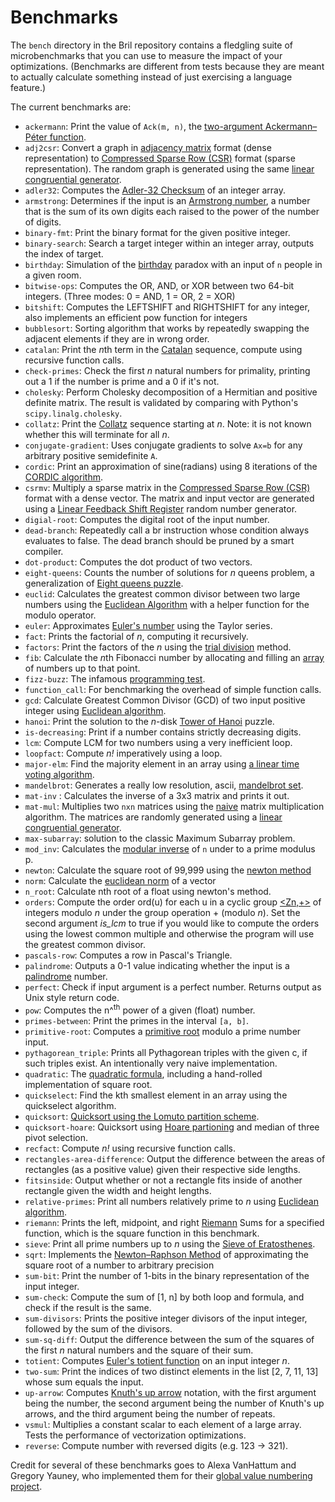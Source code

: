 Benchmarks
==========

The `bench` directory in the Bril repository contains a fledgling suite of microbenchmarks that you can use to measure the impact of your optimizations.
(Benchmarks are different from tests because they are meant to actually calculate something instead of just exercising a language feature.)

The current benchmarks are:

* `ackermann`: Print the value of `Ack(m, n)`, the [two-argument Ackermann–Péter function][ackermann].
* `adj2csr`: Convert a graph in [adjacency matrix][adj] format (dense representation) to [Compressed Sparse Row (CSR)][csr] format (sparse representation). The random graph is generated using the same [linear congruential generator][rng].
* `adler32`: Computes the [Adler-32 Checksum][adler32] of an integer array.
* `armstrong`: Determines if the input is an [Armstrong number][armstrong], a number that is the sum of its own digits each raised to the power of the number of digits.
* `binary-fmt`: Print the binary format for the given positive integer.
* `binary-search`: Search a target integer within an integer array, outputs the index of target.
* `birthday`: Simulation of the [birthday][birthday] paradox with an input of `n` people in a given room.
* `bitwise-ops`: Computes the OR, AND, or XOR between two 64-bit integers. (Three modes: 0 = AND, 1 = OR, 2 = XOR)
* `bitshift`: Computes the LEFTSHIFT and RIGHTSHIFT for any integer, also implements an efficient pow function for integers
* `bubblesort`: Sorting algorithm that works by repeatedly swapping the adjacent elements if they are in wrong order.
* `catalan`: Print the *n*th term in the [Catalan][catalan] sequence, compute using recursive function calls.
* `check-primes`: Check the first *n* natural numbers for primality, printing out a 1 if the number is prime and a 0 if it's not.
* `cholesky`: Perform Cholesky decomposition of a Hermitian and positive definite matrix. The result is validated by comparing with Python's `scipy.linalg.cholesky`.
* `collatz`: Print the [Collatz][collatz] sequence starting at *n*. Note: it is not known whether this will terminate for all *n*.
* `conjugate-gradient`: Uses conjugate gradients to solve `Ax=b` for any arbitrary positive semidefinite `A`.
* `cordic`: Print an approximation of sine(radians) using 8 iterations of the [CORDIC algorithm](https://en.wikipedia.org/wiki/CORDIC).
* `csrmv`: Multiply a sparse matrix in the [Compressed Sparse Row (CSR)][csr] format with a dense vector. The matrix and input vector are generated using a [Linear Feedback Shift Register](https://en.wikipedia.org/wiki/Linear-feedback_shift_register) random number generator.
* `digial-root`: Computes the digital root of the input number.
* `dead-branch`: Repeatedly call a br instruction whose condition always evaluates to false. The dead branch should be pruned by a smart compiler.
* `dot-product`: Computes the dot product of two vectors.
* `eight-queens`: Counts the number of solutions for *n* queens problem, a generalization of [Eight queens puzzle][eight_queens].
* `euclid`: Calculates the greatest common divisor between two large numbers using the [Euclidean Algorithm][euclid] with a helper function for the modulo operator.
* `euler`: Approximates [Euler's number][euler] using the Taylor series.
* `fact`: Prints the factorial of *n*, computing it recursively.
* `factors`: Print the factors of the *n* using the [trial division][trialdivision] method.
* `fib`: Calculate the *n*th Fibonacci number by allocating and filling an [array](../lang/memory.md) of numbers up to that point.
* `fizz-buzz`: The infamous [programming test][fizzbuzz].
* `function_call`: For benchmarking the overhead of simple function calls.
* `gcd`: Calculate Greatest Common Divisor (GCD) of two input positive integer using [Euclidean algorithm][euclidean_into].
* `hanoi`: Print the solution to the *n*-disk [Tower of Hanoi][hanoi] puzzle.
* `is-decreasing`: Print if a number contains strictly decreasing digits.
* `lcm`: Compute LCM for two numbers using a very inefficient loop.
* `loopfact`: Compute *n!* imperatively using a loop.
* `major-elm`: Find the majority element in an array using [a linear time voting algorithm](https://www.cs.utexas.edu/~moore/best-ideas/mjrty/).
* `mandelbrot`: Generates a really low resolution, ascii, [mandelbrot set][mandelbrot].
* `mat-inv` : Calculates the inverse of a 3x3 matrix and prints it out.
* `mat-mul`: Multiplies two `nxn` matrices using the [naive][matmul] matrix multiplication algorithm. The matrices are randomly generated using a [linear congruential generator][rng].
* `max-subarray`: solution to the classic Maximum Subarray problem.
* `mod_inv`: Calculates the [modular inverse][modinv] of `n` under to a prime modulus p.
* `newton`: Calculate the square root of 99,999 using the [newton method][newton]
* `norm`: Calculate the [euclidean norm][euclidean] of a vector 
* `n_root`: Calculate nth root of a float using newton's method.
* `orders`: Compute the order ord(u) for each u in a cyclic group [<Zn,+>][cgroup] of integers modulo *n* under the group operation + (modulo *n*). Set the second argument *is_lcm* to true if you would like to compute the orders using the lowest common multiple and otherwise the program will use the greatest common divisor.
* `pascals-row`: Computes a row in Pascal's Triangle.
* `palindrome`: Outputs a 0-1 value indicating whether the input is a [palindrome][palindrome] number.
* `perfect`: Check if input argument is a perfect number.  Returns output as Unix style return code.
* `pow`: Computes the n^<sup>th</sup> power of a given (float) number.
* `primes-between`: Print the primes in the interval `[a, b]`.
* `primitive-root`: Computes a [primitive root][primitive_root] modulo a prime number input.
* `pythagorean_triple`: Prints all Pythagorean triples with the given c, if such triples exist. An intentionally very naive implementation.
* `quadratic`: The [quadratic formula][qf], including a hand-rolled implementation of square root.
* `quickselect`: Find the kth smallest element in an array using the quickselect algorithm.
* `quicksort`: [Quicksort using the Lomuto partition scheme][qsort]. 
* `quicksort-hoare`: Quicksort using [Hoare partioning][qsort-hoare] and median of three pivot selection.
* `recfact`: Compute *n!* using recursive function calls.
* `rectangles-area-difference`: Output the difference between the areas of rectangles (as a positive value) given their respective side lengths.
* `fitsinside`: Output whether or not a rectangle fits inside of another rectangle given the width and height lengths.
* `relative-primes`: Print all numbers relatively prime to *n* using [Euclidean algorithm][euclidean_into].
* `riemann`: Prints the left, midpoint, and right [Riemann][riemann] Sums for a specified function, which is the square function in this benchmark.
* `sieve`: Print all prime numbers up to *n* using the [Sieve of Eratosthenes][sievee].
* `sqrt`: Implements the [Newton–Raphson Method][newton] of approximating the square root of a number to arbitrary precision
* `sum-bit`: Print the number of 1-bits in the binary representation of the input integer.
* `sum-check`: Compute the sum of [1, n] by both loop and formula, and check if the result is the same.
* `sum-divisors`: Prints the positive integer divisors of the input integer, followed by the sum of the divisors.
* `sum-sq-diff`: Output the difference between the sum of the squares of the first *n* natural numbers and the square of their sum.
* `totient`: Computes [Euler's totient function][totient] on an input integer *n*.
* `two-sum`: Print the indices of two distinct elements in the list [2, 7, 11, 13] whose sum equals the input.
* `up-arrow`: Computes [Knuth's up arrow][uparrow] notation, with the first argument being the number, the second argument being the number of Knuth's up arrows, and the third argument being the number of repeats.
* `vsmul`: Multiplies a constant scalar to each element of a large array. Tests the performance of vectorization optimizations.
* `reverse`: Compute number with reversed digits (e.g. 123 -> 321).

Credit for several of these benchmarks goes to Alexa VanHattum and Gregory Yauney, who implemented them for their [global value numbering project][gvnblog].

[birthday]: https://en.wikipedia.org/wiki/Birthday_problem
[cgroup]: https://en.wikipedia.org/wiki/Cyclic_group#Cyclically_ordered_groups
[fizzbuzz]: https://wiki.c2.com/?FizzBuzzTest
[qf]: https://en.wikipedia.org/wiki/Quadratic_formula
[gvnblog]: https://www.cs.cornell.edu/courses/cs6120/2019fa/blog/global-value-numbering/
[sievee]: https://en.wikipedia.org/wiki/Sieve_of_Eratosthenes
[collatz]: https://en.wikipedia.org/wiki/Collatz_conjecture
[catalan]: https://en.wikipedia.org/wiki/Catalan_number
[ackermann]: https://en.wikipedia.org/wiki/Ackermann_function
[newton]: https://en.wikipedia.org/wiki/Newton%27s_method
[matmul]: https://en.wikipedia.org/wiki/Matrix_multiplication_algorithm#Iterative_algorithm
[rng]: https://en.wikipedia.org/wiki/Linear_congruential_generator
[euclidean_into]: https://en.wikipedia.org/wiki/Euclidean_algorithm
[euclid]: https://en.wikipedia.org/wiki/Euclidean_algorithm#Euclidean_division
[eight_queens]: https://en.wikipedia.org/wiki/Eight_queens_puzzle
[newton]: https://en.wikipedia.org/wiki/Newton%27s_method
[trialdivision]: https://en.wikipedia.org/wiki/Trial_division
[adj]: https://en.wikipedia.org/wiki/Adjacency_matrix
[csr]: https://en.wikipedia.org/wiki/Sparse_matrix
[armstrong]: https://en.wikipedia.org/wiki/Narcissistic_number
[adler32]: https://en.wikipedia.org/wiki/Adler-32
[uparrow]: https://en.wikipedia.org/wiki/Knuth%27s_up-arrow_notation
[riemann]: https://en.wikipedia.org/wiki/Riemann_sum
[primitive_root]: https://en.wikipedia.org/wiki/Primitive_root_modulo_n
[mandelbrot]: https://en.wikipedia.org/wiki/Mandelbrot_set
[palindrome]: https://en.wikipedia.org/wiki/Palindrome
[hanoi]: https://en.wikipedia.org/wiki/Tower_of_Hanoi
[euler]: https://en.wikipedia.org/wiki/E_(mathematical_constant)
[euclidean]: https://en.wikipedia.org/wiki/Norm_(mathematics)
[qsort]: https://en.wikipedia.org/wiki/Quicksort#Lomuto_partition_scheme
[qsort-hoare]: https://en.wikipedia.org/wiki/Quicksort#Hoare_partition_scheme
[modinv]: https://en.wikipedia.org/wiki/Modular_multiplicative_inverse
[totient]: https://en.wikipedia.org/wiki/Euler's_totient_function
